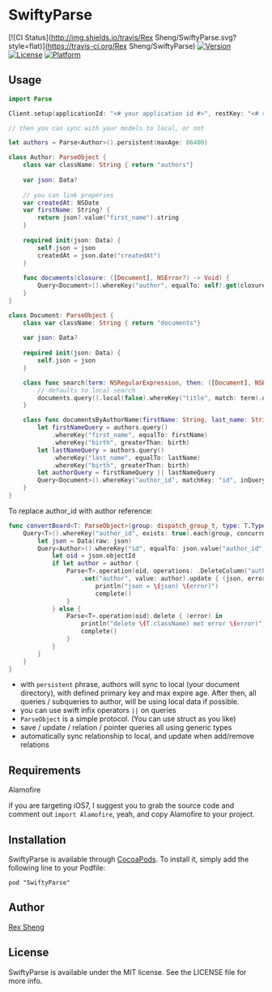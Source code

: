 # SwiftyParse

[![CI Status](http://img.shields.io/travis/Rex Sheng/SwiftyParse.svg?style=flat)](https://travis-ci.org/Rex Sheng/SwiftyParse)
[![Version](https://img.shields.io/cocoapods/v/SwiftyParse.svg?style=flat)](http://cocoadocs.org/docsets/SwiftyParse)
[![License](https://img.shields.io/cocoapods/l/SwiftyParse.svg?style=flat)](http://cocoadocs.org/docsets/SwiftyParse)
[![Platform](https://img.shields.io/cocoapods/p/SwiftyParse.svg?style=flat)](http://cocoadocs.org/docsets/SwiftyParse)

## Usage

```swift
import Parse

Client.setup(applicationId: "<# your application id #>", restKey: "<# rest key #>")

// then you can sync with your models to local, or not

let authors = Parse<Author>().persistent(maxAge: 86400)

class Author: ParseObject {
    class var className: String { return "authors"}
    
    var json: Data?
    
    // you can link properies
    var createdAt: NSDate
    var firstName: String? {
    	return json?.value("first_name").string
    }
    
    required init(json: Data) {
        self.json = json
        createdAt = json.date("createdAt")
    }
    
    func documents(closure: ([Document], NSError?) -> Void) {
        Query<Document>().whereKey("author", equalTo: self).get(closure)
    }
}

class Document: ParseObject {
    class var className: String { return "documents"}
    
    var json: Data?
   
    required init(json: Data) {
        self.json = json
    }

    class func search(term: NSRegularExpression, then: ([Document], NSError?) -> Void) {
    	// defaults to local search
        documents.query().local(false).whereKey("title", match: term).order("-downloaded,name").limit(50).get(then)
    }

    class func documentsByAuthorName(firstName: String, last_name: String, birth: Int, then: ([Document], NSError?) -> Void) {
        let firstNameQuery = authors.query()
            .whereKey("first_name", equalTo: firstName)
            .whereKey("birth", greaterThan: birth)
        let lastNameQuery = authors.query()
            .whereKey("last_name", equalTo: lastName)
            .whereKey("birth", greaterThan: birth)
        let authorQuery = firstNameQuery || lastNameQuery
        Query<Document>().whereKey("author_id", matchKey: "id", inQuery: authorQuery).get(then)
    }
}
```

To replace author_id with author reference:
```swift
func convertBoard<T: ParseObject>(group: dispatch_group_t, type: T.Type) {
	Query<T>().whereKey("author_id", exists: true).each(group, concurrent: 4) { (json, complete) in
		let json = Data(raw: json)
		Query<Author>().whereKey("id", equalTo: json.value("author_id").string!).first { (author, error) in
			let oid = json.objectId
			if let author = author {
				Parse<T>.operation(oid, operations: .DeleteColumn("author_id"))
					.set("author", value: author).update { (json, error) in
						println("json = \(json) \(error)")
						complete()
				}
			} else {
				Parse<T>.operation(oid).delete { (error) in
					println("delete \(T.className) met error \(error)")
					complete()
				}
			}
		}
	}
}
```

* with `persistent` phrase, authors will sync to local (your document directory), with defined primary key and max expire age. After then, all queries / subqueries to author, will be using local data if possible.
* you can use swift infix operators `||` on queries
* `ParseObject` is a simple protocol. (You can use struct as you like)
* save / update / relation / pointer queries all using generic types
* automatically sync relationship to local, and update when add/remove relations

## Requirements

Alamofire

if you are targeting iOS7, I suggest you to grab the source code and comment out `import Alamofire`, yeah, and copy Alamofire to your project.

## Installation

SwiftyParse is available through [CocoaPods](http://cocoapods.org). To install
it, simply add the following line to your Podfile:

    pod "SwiftyParse"

## Author

[Rex Sheng](http://github.com/b051)

## License

SwiftyParse is available under the MIT license. See the LICENSE file for more info.

